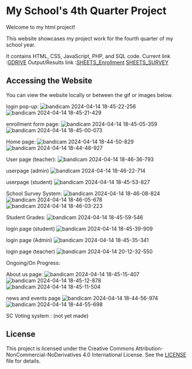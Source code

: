 # My School's 4th Quarter Project

Welcome to my html project!

This website showcases my project work for the fourth quarter of my school year.

It contains HTML, CSS, JavaScript, PHP, and SQL code.
Current link :[GDRIVE](https://drive.google.com/drive/folders/1XeW3Q7A87j7QQfpNC5m27Nc4PAoxw-OV?usp=drive_link)
Output/Results link :[SHEETS_Enrollment](https://docs.google.com/spreadsheets/d/1yKE-qrDNIZZ2765jkiW1r-wZpk9UqQcBMboa6cKVmC4/edit?usp=sharing)
[SHEETS_SURVEY](https://docs.google.com/spreadsheets/d/1npOG6rx1RcIevDOuaSUj4UAqpVfdkljzRe5qMwpJrjM/edit?usp=sharing)

## Accessing the Website
You can view the website locally or between the gif or images below.

login pop-up:
![bandicam 2024-04-14 18-45-22-256](https://github.com/PUG-The-Sniper/webpage_project/assets/114877791/ec649f9e-980f-451e-95d7-84961538da41)
![bandicam 2024-04-14 18-45-21-429](https://github.com/PUG-The-Sniper/webpage_project/assets/114877791/83606058-d813-4403-af64-8852816cd7c0)

enrollment form page:
![bandicam 2024-04-14 18-45-05-359](https://github.com/PUG-The-Sniper/webpage_project/assets/114877791/65279cd5-f6dc-42c4-aef9-a54b63de5bf1)
![bandicam 2024-04-14 18-45-00-073](https://github.com/PUG-The-Sniper/webpage_project/assets/114877791/30dca244-e0a3-4d49-96ba-f50270c8a1f0)


Home page:
![bandicam 2024-04-14 18-44-50-829](https://github.com/PUG-The-Sniper/webpage_project/assets/114877791/9c50884e-78e3-4d6d-ad97-94e3aca168ae)
![bandicam 2024-04-14 18-44-48-927](https://github.com/PUG-The-Sniper/webpage_project/assets/114877791/d41dc2de-df86-453e-b228-a7aefdf60e94)

User page (teacher):
![bandicam 2024-04-14 18-46-36-793](https://github.com/PUG-The-Sniper/webpage_project/assets/114877791/3cb2e2e8-2514-4504-ab79-b4646d0e32d9)

userpage (admin)
![bandicam 2024-04-14 18-46-22-714](https://github.com/PUG-The-Sniper/webpage_project/assets/114877791/542e4eae-fa00-4cff-bb1a-a1e9e90b9bcc)

userpage (student)
![bandicam 2024-04-14 18-45-53-827](https://github.com/PUG-The-Sniper/webpage_project/assets/114877791/21a82d3b-9a15-4d5d-bacd-155bb5796b6b)

School Survey System:
![bandicam 2024-04-14 18-46-08-824](https://github.com/PUG-The-Sniper/webpage_project/assets/114877791/7a979b21-f665-4b47-83ab-2e19e50bfe5a)
![bandicam 2024-04-14 18-46-05-678](https://github.com/PUG-The-Sniper/webpage_project/assets/114877791/e9c02ba9-a413-43bd-8ea5-36c5c961c2a5)
![bandicam 2024-04-14 18-46-03-223](https://github.com/PUG-The-Sniper/webpage_project/assets/114877791/45c0f5b2-4508-4b07-89e5-cb23d1155d9b)

Student Grades:
![bandicam 2024-04-14 18-45-59-546](https://github.com/PUG-The-Sniper/webpage_project/assets/114877791/7a4323ad-d7d9-4bd9-aa30-f18da78f5427)

login page (student)
![bandicam 2024-04-14 18-45-39-909](https://github.com/PUG-The-Sniper/webpage_project/assets/114877791/865973ba-a793-4222-ae61-ede52ffe0c26)

login page (Admin)
![bandicam 2024-04-14 18-45-35-341](https://github.com/PUG-The-Sniper/webpage_project/assets/114877791/3f72fc88-758d-4de1-a50b-bea713c275e1)

login page (teacher)
![bandicam 2024-04-14 20-12-32-550](https://github.com/PUG-The-Sniper/webpage_project/assets/114877791/c3e8d516-678b-4b22-a7aa-da0b6953ea15)


Ongoing/On Progress:

About us page:
![bandicam 2024-04-14 18-45-15-407](https://github.com/PUG-The-Sniper/webpage_project/assets/114877791/6c53d2aa-092f-4dd9-9be1-2e4c208dd937)
![bandicam 2024-04-14 18-45-12-878](https://github.com/PUG-The-Sniper/webpage_project/assets/114877791/1192c71d-5b3b-4b08-8ce9-d0a498d87fe8)
![bandicam 2024-04-14 18-45-11-504](https://github.com/PUG-The-Sniper/webpage_project/assets/114877791/a7d7ebdd-cf68-4f32-ba7a-5b589f84de4a)

news and events page
![bandicam 2024-04-14 18-44-56-974](https://github.com/PUG-The-Sniper/webpage_project/assets/114877791/72930ff4-1342-485a-aa70-0dadc0250058)
![bandicam 2024-04-14 18-44-55-698](https://github.com/PUG-The-Sniper/webpage_project/assets/114877791/f2c18235-648c-4c49-911a-4d199108e742)

SC Voting system : 
(not yet made)

## License
This project is licensed under the Creative Commons Attribution-NonCommercial-NoDerivatives 4.0 International License. See the [LICENSE](LICENSE) file for details.
